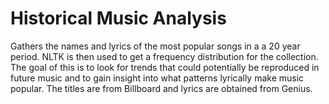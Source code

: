# Historical Music Analysis
Gathers the names and lyrics of the most popular songs in a a 20 year period. NLTK is then used to get a frequency distribution for the collection. The goal of this is to look for trends that could potentially be reproduced in future music and to gain insight into what patterns lyrically make music popular. The titles are from Billboard and lyrics are obtained from Genius.
